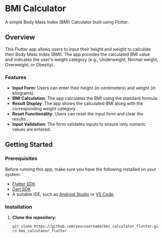# BMI Calculator

A simple Body Mass Index (BMI) Calculator built using Flutter.

## Overview

This Flutter app allows users to input their height and weight to calculate their Body Mass Index (BMI). The app provides the calculated BMI value and indicates the user's weight category (e.g., Underweight, Normal weight, Overweight, or Obesity).

### Features

- **Input Form**: Users can enter their height (in centimeters) and weight (in kilograms).
- **BMI Calculation**: The app calculates the BMI using the standard formula.
- **Result Display**: The app shows the calculated BMI along with the corresponding weight category.
- **Reset Functionality**: Users can reset the input form and clear the results.
- **Input Validation**: The form validates inputs to ensure only numeric values are entered.

## Getting Started

### Prerequisites

Before running this app, make sure you have the following installed on your system:

- [Flutter SDK](https://flutter.dev/docs/get-started/install)
- [Dart SDK](https://dart.dev/get-dart)
- A suitable IDE, such as [Android Studio](https://developer.android.com/studio) or [VS Code](https://code.visualstudio.com/).

### Installation

1. **Clone the repository:**
   ```bash
   git clone https://github.com/yourusername/bmi_calculator_flutter.git
   cd bmi_calculator_flutter
